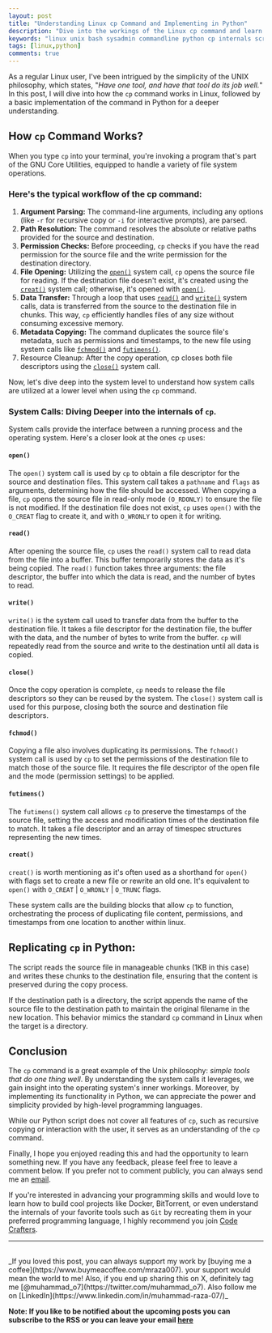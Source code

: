 ```yaml
---
layout: post
title: "Understanding Linux cp Command and Implementing in Python"
description: "Dive into the workings of the Linux cp command and learn how to replicate it in Python. This post breaks down the command's process and shows you how to write a Python script for file copying. "
keywords: "linux unix bash sysadmin commandline python cp internals scripting"
tags: [linux,python]
comments: true
---
```


As a regular Linux user, I've been intrigued by the simplicity of the UNIX philosophy, which states, "_Have one tool, and have that tool do its job well._" In this post, I will dive into how the `cp` command works in Linux, followed by a basic implementation of the command in Python for a deeper understanding.


## How `cp` Command Works?

When you type `cp` into your terminal, you're invoking a program that's part of the GNU Core Utilities, equipped to handle a variety of file system operations. 

### Here's the typical workflow of the cp command:

1. **Argument Parsing:** The command-line arguments, including any options (like `-r` for recursive copy or `-i` for interactive prompts), are parsed.
2. **Path Resolution:** The command resolves the absolute or relative paths provided for the source and destination.
3. **Permission Checks:** Before proceeding, `cp` checks if you have the read permission for the source file and the write permission for the destination directory.
4. **File Opening:** Utilizing the [`open()`](https://pubs.opengroup.org/onlinepubs/007904875/functions/open.html) system call, `cp` opens the source file for reading. If the destination file doesn't exist, it's created using the [`creat()`](https://pubs.opengroup.org/onlinepubs/009695299/functions/creat.html) system call; otherwise, it's opened with [`open()`](https://pubs.opengroup.org/onlinepubs/007904875/functions/open.html).
5. **Data Transfer:** Through a loop that uses [`read()`](https://pubs.opengroup.org/onlinepubs/007904875/functions/read.html) and [`write()`](https://pubs.opengroup.org/onlinepubs/007904875/functions/write.html) system calls, data is transferred from the source to the destination file in chunks. This way, `cp` efficiently handles files of any size without consuming excessive memory.
6. **Metadata Copying:** The command duplicates the source file's metadata, such as permissions and timestamps, to the new file using system calls like [`fchmod()`](https://pubs.opengroup.org/onlinepubs/007904875/functions/fchmod.html) and [`futimens()`](https://pubs.opengroup.org/onlinepubs/9699919799/functions/futimens.html).
7. Resource Cleanup: After the copy operation, cp closes both file descriptors using the [`close()`](https://pubs.opengroup.org/onlinepubs/9699919799/functions/close.html) system call.

Now, let's dive deep into the system level to understand how system calls are utilized at a lower level when using the `cp` command.

### System Calls: Diving Deeper into the internals of `cp`.

System calls provide the interface between a running process and the operating system. Here's a closer look at the ones `cp` uses:

#### `open()`

The `open()` system call is used by `cp` to obtain a file descriptor for the source and destination files. This system call takes a `pathname` and `flags` as arguments, determining how the file should be accessed. When copying a file, `cp` opens the source file in read-only mode `(O_RDONLY)` to ensure the file is not modified. If the destination file does not exist, `cp` uses `open()` with the `O_CREAT` flag to create it, and with `O_WRONLY` to open it for writing.

#### `read()`

After opening the source file, `cp` uses the `read()` system call to read data from the file into a buffer. This buffer temporarily stores the data as it's being copied. The `read()` function takes three arguments: the file descriptor, the buffer into which the data is read, and the number of bytes to read.

#### `write()`

`write()` is the system call used to transfer data from the buffer to the destination file. It takes a file descriptor for the destination file, the buffer with the data, and the number of bytes to write from the buffer. `cp` will repeatedly read from the source and write to the destination until all data is copied.

#### `close()`

Once the copy operation is complete, `cp` needs to release the file descriptors so they can be reused by the system. The `close()` system call is used for this purpose, closing both the source and destination file descriptors.

#### `fchmod()`

Copying a file also involves duplicating its permissions. The `fchmod()` system call is used by `cp` to set the permissions of the destination file to match those of the source file. It requires the file descriptor of the open file and the mode (permission settings) to be applied.

#### `futimens()`

The `futimens()` system call allows `cp` to preserve the timestamps of the source file, setting the access and modification times of the destination file to match. It
takes a file descriptor and an array of timespec structures representing the new times.


#### `creat()`

`creat()` is worth mentioning as it's often used as a shorthand for `open()` with flags set to create a new file or rewrite an old one. It's equivalent to `open()` with 
`O_CREAT` | `O_WRONLY` | `O_TRUNC` flags.


These system calls are the building blocks that allow `cp` to function, orchestrating the process of duplicating file content, permissions, and timestamps from one location to another within linux.


## Replicating `cp` in Python:

 <script src="https://gist.github.com/mraza007/ed52c94d7ef70dba9c5658b6fb5ba5ab.js"></script>


The script reads the source file in manageable chunks (1KB in this case) and writes these chunks to the destination file, ensuring that the content is preserved during the copy process.

If the destination path is a directory, the script appends the name of the source file to the destination path to maintain the original filename in the new location. This behavior mimics the standard `cp` command in Linux when the target is a directory.

## Conclusion


The `cp` command is a great example of the Unix philosophy: _simple tools that do one thing well_. By understanding the system calls it leverages, we gain insight into the operating system's inner workings. Moreover, by implementing its functionality in Python, we can appreciate the power and simplicity provided by high-level programming languages.

While our Python script does not cover all features of `cp`, such as recursive copying or interaction with the user, it serves as an understanding of the `cp` command.


Finally, I hope you enjoyed reading this and had the opportunity to learn something new. If you have any feedback, please feel free to leave a comment below. If you prefer not to comment publicly, you can always send me an [email](mailto:muhammadraza0047@gmail.com).


If you're interested in advancing your programming skills and would love to learn how to build cool projects like Docker, BitTorrent, or even understand the internals of your favorite tools such as `Git` by recreating them in your preferred programming language, I highly recommend you join [Code Crafters](https://app.codecrafters.io/join?via=mraza007).


---



<br>
_If you loved this post, you can always support my work by [buying me a coffee](https://www.buymeacoffee.com/mraza007). your support would mean the world to me! Also, if you end up sharing this on X, definitely tag me [@muhammad_o7](https://twitter.com/muhammad_o7). Also follow me on [LinkedIn](https://www.linkedin.com/in/muhammad-raza-07/)_


**Note: If you like to be notified about the upcoming posts you can subscribe to the RSS or you can leave your email [here](https://forms.gle/M1EK61LLCxJ3iTiD7)**